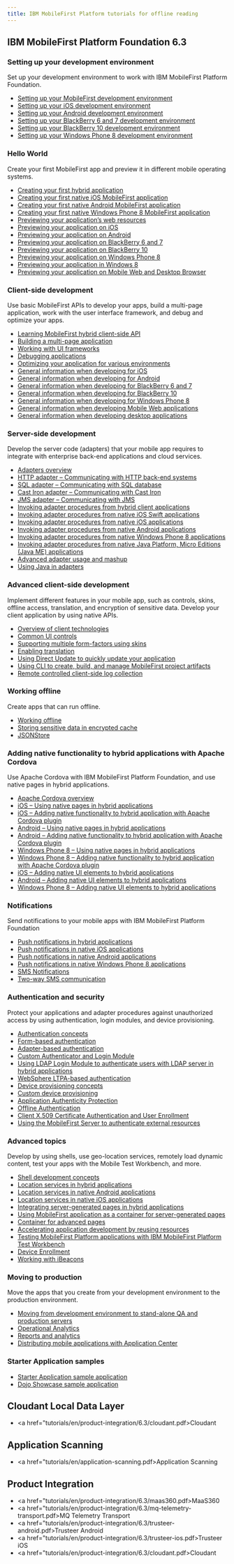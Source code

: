 ```yaml
---
title: IBM MobileFirst Platform tutorials for offline reading
---
```


## IBM MobileFirst Platform Foundation 6.3

### Setting up your development environment
<p>Set up your development environment to work with IBM MobileFirst Platform Foundation.</p>

* <a href="tutorials/en/foundation/6.3/setting-up-your-development-environment/setting-mobilefirst-development-environment/">Setting up your MobileFirst development environment</a>
* <a href="tutorials/en/foundation/6.3/setting-up-your-development-environment/setting-ios-development-environment/">Setting up your iOS development environment</a>
* <a href="tutorials/en/foundation/6.3/setting-up-your-development-environment/setting-android-development-environment/">Setting up your Android development environment</a>
* <a href="tutorials/en/foundation/6.3/setting-up-your-development-environment/setting-blackberry-6-7-development-environment/">Setting up your BlackBerry 6 and 7 development environment</a>
* <a href="tutorials/en/foundation/6.3/setting-up-your-development-environment/setting-blackberry-10-development-environment/">Setting up your BlackBerry 10 development environment</a>
* <a href="tutorials/en/foundation/6.3/setting-up-your-development-environment/setting-windows-phone-8-development-environment/">Setting up your Windows Phone 8 development environment</a>

### Hello World
<p>Create your first MobileFirst app and preview it in different mobile operating systems.</p>

* <a href="tutorials/en/foundation/6.3/hello-world/creating-your-first-hybrid-application/">Creating your first hybrid application</a>
* <a href="tutorials/en/foundation/6.3/hello-world/creating-first-native-ios-mobilefirst-application/">Creating your first native iOS MobileFirst application</a>
* <a href="tutorials/en/foundation/6.3/hello-world/creating-first-native-android-mobilefirst-application/">Creating your first native Android MobileFirst application</a>
* <a href="tutorials/en/foundation/6.3/hello-world/creating-first-native-windows-phone-8-mobilefirst-application/">Creating your first native Windows Phone 8 MobileFirst application</a>
* <a href="tutorials/en/foundation/6.3/hello-world/previewing-applications-web-resources/">Previewing your application’s web resources</a>
* <a href="tutorials/en/foundation/6.3/hello-world/previewing-application-ios/">Previewing your application on iOS</a>
* <a href="tutorials/en/foundation/6.3/hello-world/previewing-application-android/">Previewing your application on Android</a>
* <a href="tutorials/en/foundation/6.3/hello-world/previewing-application-blackberry-6-7/">Previewing your application on BlackBerry 6 and 7</a>
* <a href="tutorials/en/foundation/6.3/hello-world/previewing-application-blackberry-10">Previewing your application on BlackBerry 10</a>
* <a href="tutorials/en/foundation/6.3/hello-world/previewing-application-windows-phone-8/">Previewing your application on Windows Phone 8</a>
* <a href="tutorials/en/foundation/6.3/hello-world/previewing-application-windows-8/">Previewing your application in Windows 8</a>
* <a href="tutorials/en/foundation/6.3/hello-world/previewing-application-mobile-web-desktop-browser/">Previewing your application on Mobile Web and Desktop Browser</a>

### Client-side development
<p>Use basic MobileFirst APIs to develop your apps, build a multi-page application, work with the user interface framework, and debug and optimize your apps.</p>

* <a href="tutorials/en/foundation/6.3/client-side-development-basics/learning-mobilefirst-hybrid-client-side-api/">Learning MobileFirst hybrid client-side API</a>
* <a href="tutorials/en/foundation/6.3/client-side-development-basics/building-multi-page-application/">Building a multi-page application</a>
* <a href="tutorials/en/foundation/6.3/client-side-development-basics/working-ui-frameworks/">Working with UI frameworks</a>
* <a href="tutorials/en/foundation/6.3/client-side-development-basics/debugging-applications/">Debugging applications</a>
* <a href="tutorials/en/foundation/6.3/client-side-development-basics/optimizing-application-various-environments/">Optimizing your application for various environments</a>
* <a href="tutorials/en/foundation/6.3/client-side-development-basics/general-information-developing-ios/">General information when developing for iOS</a>
* <a href="tutorials/en/foundation/6.3/client-side-development-basics/general-information-developing-android/">General information when developing for Android</a>
* <a href="tutorials/en/foundation/6.3/client-side-development-basics/general-information-developing-blackberry-6-7/">General information when developing for BlackBerry 6 and 7</a>
* <a href="tutorials/en/foundation/6.3/client-side-development-basics/general-information-developing-blackberry-10/">General information when developing for BlackBerry 10</a>
* <a href="tutorials/en/foundation/6.3/client-side-development-basics/general-information-developing-windows-phone-8/">General information when developing for Windows Phone 8</a>
* <a href="tutorials/en/foundation/6.3/client-side-development-basics/general-information-developing-mobile-web-applications/">General information when developing Mobile Web applications</a>
* <a href="tutorials/en/foundation/6.3/client-side-development-basics/general-information-developing-desktop-applications/">General information when developing desktop applications</a>

### Server-side development
<p>Develop the server code (adapters) that your mobile app requires to integrate with enterprise back-end applications and cloud services.</p>

* <a href="tutorials/en/foundation/6.3/server-side-development/adapter-framework-overview/">Adapters overview</a>
* <a href="tutorials/en/foundation/6.3/server-side-development/http-adapter-communicating-http-back-end-systems/">HTTP adapter – Communicating with HTTP back-end systems</a>
* <a href="tutorials/en/foundation/6.3/server-side-development/sql-adapter-communicating-sql-database/">SQL adapter – Communicating with SQL database</a>
* <a href="tutorials/en/foundation/6.3/server-side-development/cast-iron-adapter-communicating-cast-iron/">Cast Iron adapter – Communicating with Cast Iron</a>
* <a href="tutorials/en/foundation/6.3/server-side-development/jms-adapter-communicating-jms/">JMS adapter – Communicating with JMS</a>
* <a href="tutorials/en/foundation/6.3/server-side-development/invoking-adapter-procedures-hybrid-client-applications/">Invoking adapter procedures from hybrid client applications</a>
*  <a href="tutorials/en/foundation/6.3/server-side-development/invoking-adapter-procedures-native-ios-swift-applications/">Invoking adapter procedures from native iOS Swift applications</a>
* <a href="tutorials/en/foundation/6.3/server-side-development/invoking-adapter-procedures-native-ios-applications/">Invoking adapter procedures from native iOS applications</a>
* <a href="tutorials/en/foundation/6.3/server-side-development/invoking-adapter-procedures-native-android-applications/">Invoking adapter procedures from native Android applications</a>
* <a href="tutorials/en/foundation/6.3/server-side-development/invoking-adapter-procedures-native-windows-phone-8-applications/">Invoking adapter procedures from native Windows Phone 8 applications</a>
* <a href="tutorials/en/foundation/6.3/server-side-development/invoking-adapter-procedures-native-java-platform-micro-editions-java-applications/">Invoking adapter procedures from native Java Platform, Micro Editions (Java ME) applications</a>
* <a href="tutorials/en/foundation/6.3/server-side-development/advanced-adapter-usage-mashup/">Advanced adapter usage and mashup</a>
* <a href="tutorials/en/foundation/6.3/server-side-development/using-java-adapters/">Using Java in adapters</a>

### Advanced client-side development
<p>Implement different features in your mobile app, such as controls, skins, offline access, translation, and encryption of sensitive data. Develop your client application by using native APIs.</p>

* <a href="tutorials/en/foundation/6.3/advanced-client-side-development/overview-client-technologies/">Overview of client technologies</a>
* <a href="tutorials/en/foundation/6.3/advanced-client-side-development/common-ui-controls/">Common UI controls</a>
* <a href="tutorials/en/foundation/6.3/advanced-client-side-development/supporting-multiple-form-factors-using-skins/">Supporting multiple form-factors using skins</a>
* <a href="tutorials/en/foundation/6.3/advanced-client-side-development/enabling-translation/">Enabling translation</a>
* <a href="tutorials/en/foundation/6.3/advanced-client-side-development/using-direct-update-quickly-update-application/">Using Direct Update to quickly update your application</a>
* <a href="tutorials/en/foundation/6.3/advanced-client-side-development/using-cli-create-build-manage-project-artifacts/">Using CLI to create, build, and manage MobileFirst project artifacts</a>
* <a href="tutorials/en/foundation/6.3/advanced-client-side-development/remote-controlled-client-side-log-collection/">Remote controlled client-side log collection</a>

### Working offline
<p>Create apps that can run offline.</p>

* <a href="tutorials/en/foundation/6.3/working-offline/working-offline/">Working offline</a>
* <a href="tutorials/en/foundation/6.3/working-offline/storing-sensitive-data-encrypted-cache/">Storing sensitive data in encrypted cache</a>
* <a href="tutorials/en/foundation/6.3/working-offline/jsonstore/">JSONStore</a>

### Adding native functionality to hybrid applications with Apache Cordova
<p>Use Apache Cordova with IBM MobileFirst Platform Foundation, and use native pages in hybrid applications.</p>

* <a href="tutorials/en/foundation/6.3/adding-native-functionality/apache-cordova-overview/">Apache Cordova overview</a>
* <a href="tutorials/en/foundation/6.3/adding-native-functionality/ios-using-native-pages-hybrid-applications/">iOS – Using native pages in hybrid applications</a>
* <a href="tutorials/en/foundation/6.3/adding-native-functionality/ios-adding-native-functionality-hybrid-application-apache-cordova-plugin/">iOS – Adding native functionality to hybrid application with Apache Cordova plugin</a>
* <a href="tutorials/en/foundation/6.3/adding-native-functionality/android-using-native-pages-hybrid-applications/">Android – Using native pages in hybrid applications</a>
* <a href="tutorials/en/foundation/6.3/adding-native-functionality/android-adding-native-functionality-hybrid-application-apache-cordova-plugin/">Android – Adding native functionality to hybrid application with Apache Cordova plugin</a>
* <a href="tutorials/en/foundation/6.3/adding-native-functionality/windows-phone-8-using-native-pages-hybrid-applications/">Windows Phone 8 – Using native pages in hybrid applications</a>
* <a href="tutorials/en/foundation/6.3/adding-native-functionality/windows-phone-8-adding-native-functionality-hybrid-application-apache-cordova-plugin/">Windows Phone 8 – Adding native functionality to hybrid application with Apache Cordova plugin</a>
*  <a href="tutorials/en/foundation/6.3/adding-native-functionality/ios-adding-native-ui-elements-hybrid-applications/">iOS – Adding native UI elements to hybrid applications</a>
*  <a href="tutorials/en/foundation/6.3/adding-native-functionality/android-adding-native-ui-elements-hybrid-applications/">Android – Adding native UI elements to hybrid applications</a>
*  <a href="tutorials/en/foundation/6.3/adding-native-functionality/windows-phone-8-adding-native-ui-elements-hybrid-applications/">Windows Phone 8 – Adding native UI elements to hybrid applications</a>

### Notifications
<p>Send notifications to your mobile apps with IBM MobileFirst Platform Foundation</p>

* <a href="tutorials/en/foundation/6.3/notifications/push-notifications-hybrid-applications/">Push notifications in hybrid applications</a>
* <a href="tutorials/en/foundation/6.3/notifications/push-notifications-native-ios-applications/">Push notifications in native iOS applications</a>
* <a href="tutorials/en/foundation/6.3/notifications/push-notification-native-android-applications/">Push notifications in native Android applications</a>
*  <a href="tutorials/en/foundation/6.3/notifications/push-notification-native-windows-phone-8-applications/">Push notifications in native Windows Phone 8 applications</a>
* <a href="tutorials/en/foundation/6.3/notifications/sms-notifications/">SMS Notifications</a>
* <a href="tutorials/en/foundation/6.3/notifications/two-way-sms-communication/">Two-way SMS communication</a>

### Authentication and security
<p>Protect your applications and adapter procedures against unauthorized access by using authentication, login modules, and device provisioning.</p>

* <a href="tutorials/en/foundation/6.3/authentication-security/authentication-concepts/">Authentication concepts</a>
* <a href="tutorials/en/foundation/6.3/authentication-security/form-based-authentication/">Form-based authentication</a>
* <a href="tutorials/en/foundation/6.3/authentication-security/adapter-based-authentication/">Adapter-based authentication</a>
* <a href="tutorials/en/foundation/6.3/authentication-security/custom-authenticator-login-module/">Custom Authenticator and Login Module</a>
* <a href="tutorials/en/foundation/6.3/authentication-security/using-ldap-login-module-authenticate-users-ldap-server-hybrid-applications/">Using LDAP Login Module to authenticate users with LDAP server in hybrid applications</a>
* <a href="tutorials/en/foundation/6.3/authentication-security/websphere-ltpa-based-authentication/">WebSphere LTPA-based authentication</a>
* <a href="tutorials/en/foundation/6.3/authentication-security/device-provisioning-concepts/">Device provisioning concepts</a>
* <a href="tutorials/en/foundation/6.3/authentication-security/custom-device-provisioning/">Custom device provisioning</a>
* <a href="tutorials/en/foundation/6.3/authentication-security/application-authenticity-protection/">Application Authenticity Protection</a>
*  <a href="tutorials/en/foundation/6.3/authentication-security/offline-authentication/">Offline Authentication</a>
* <a href="tutorials/en/foundation/6.3/authentication-security/client-x-509-certificate-authentication-user-enrollment/">Client X.509 Certificate Authentication and User Enrollment</a>
* <a href="tutorials/en/foundation/6.3/authentication-security/using-mobilefirst-server-authenticate-external-resources/">Using the MobileFirst Server to authenticate external resources</a>

### Advanced topics
<p>Develop by using shells, use geo-location services, remotely load dynamic content, test your apps with the Mobile Test Workbench, and more.</p>

* <a href="tutorials/en/foundation/6.3/advanced-topics/shell-development-concepts/">Shell development concepts</a>
* <a href="tutorials/en/foundation/6.3/advanced-topics/location-services-hybrid-applications/">Location services in hybrid applications</a>
* <a href="tutorials/en/foundation/6.3/advanced-topics/location-services-native-android-applications/">Location services in native Android applications</a>
* <a href="tutorials/en/foundation/6.3/advanced-topics/location-services-native-ios-applications/">Location services in native iOS applications</a>
* <a href="tutorials/en/foundation/6.3/advanced-topics/integrating-server-generated-pages-hybrid-applications/">Integrating server-generated pages in hybrid applications</a>
* <a href="tutorials/en/foundation/6.3/advanced-topics/using-mobilefirst-application-container-server-generated-pages/">Using MobileFirst application as a container for server-generated pages</a>
* <a href="tutorials/en/foundation/6.3/advanced-topics/container-advanced-pages/">Container for advanced pages</a>
* <a href="tutorials/en/foundation/6.3/advanced-topics/accelerating-application-development-reusing-resources/">Accelerating application development by reusing resources</a>
* <a href="tutorials/en/foundation/6.3/advanced-topics/testing-mobilefirst-mobile-applications-mobile-test-workbench/">Testing MobileFirst Platform applications with IBM MobileFirst Platform Test Workbench</a>
*  <a href="tutorials/en/foundation/6.3/advanced-topics/device-enrollment/">Device Enrollment</a>
*  <a href="tutorials/en/foundation/6.3/advanced-topics/working-with-ibeacons/">Working with iBeacons</a>

### Moving to production
<p>Move the apps that you create from your development environment to the production environment.</p>

* <a href="tutorials/en/foundation/6.3/moving-production/moving-development-environment-stand-alone-qa-production-servers/">Moving from development environment to stand-alone QA and production servers</a>
* <a href="tutorials/en/foundation/6.3/moving-production/operational-analytics/">Operational Analytics</a>
* <a href="tutorials/en/foundation/6.3/moving-production/reports-analytics/">Reports and analytics</a>
* <a href="tutorials/en/foundation/6.3/moving-production/distributing-mobile-applications-application-center/">Distributing mobile applications with Application Center</a>

### Starter Application samples

* <a href="tutorials/en/foundation/6.3/starter-application-sample/">Starter Application sample application</a>
* <a href="tutorials/en/foundation/6.3/starter-application-sample/running-dojo-based-sample">Dojo Showcase sample application</a>

## Cloudant Local Data Layer

* <a href="tutorials/en/product-integration/6.3/cloudant.pdf>Cloudant</a>

## Application Scanning

* <a href="tutorials/en/application-scanning.pdf>Application Scanning</a>

## Product Integration

* <a href="tutorials/en/product-integration/6.3/maas360.pdf>MaaS360</a>
* <a href="tutorials/en/product-integration/6.3/mq-telemetry-transport.pdf>MQ Telemetry Transport</a>
* <a href="tutorials/en/product-integration/6.3/trusteer-android.pdf>Trusteer Android</a>
* <a href="tutorials/en/product-integration/6.3/trusteer-ios.pdf>Trusteer iOS</a>
* <a href="tutorials/en/product-integration/6.3/cloudant.pdf>Cloudant</a>
